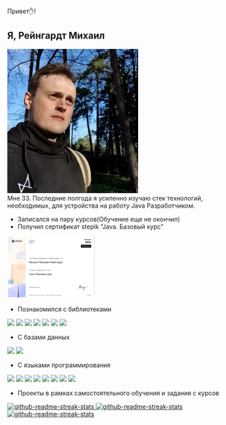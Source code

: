 Привет✋!

## Я, Рейнгардт Михаил

<img width="300" src="https://github.com/ReinhardtDizel/Resume/blob/main/img/photo.jfif"/><br>
Мне 33. Последние полгода я усиленно изучаю стек технологий, необходимых, для устройства на работу Java Разработчиком.

* Записался на пару курсов(Обучение еще не окончил)
* Получил сертификат stepik "Java. Базовый курс"

<img src="https://github.com/ReinhardtDizel/Resume/blob/main/img/Screenshot_10.png" width="200"/>

* Познакомился с библиотеками

<p>
<img src="https://img.shields.io/badge/Spring-6DB33F?style=for-the-badge&logo=spring&logoColor=white">
<img src="https://img.shields.io/badge/Spring_Boot-F2F4F9?style=for-the-badge&logo=spring-boot">
<img src="https://img.shields.io/badge/Thymeleaf-%23005C0F.svg?style=for-the-badge&logo=Thymeleaf&logoColor=white">
<img src="https://img.shields.io/badge/Hibernate-59666C?style=for-the-badge&logo=Hibernate&logoColor=white">
<img src="https://img.shields.io/badge/React-20232A?style=for-the-badge&logo=react&logoColor=61DAFB" />
<img src="https://img.shields.io/badge/Bootstrap-563D7C?style=for-the-badge&logo=bootstrap&logoColor=white" />
<img src="https://img.shields.io/badge/jQuery-0769AD?style=for-the-badge&logo=jquery&logoColor=white" />
</p>

* С базами данных

<p>
<img src="https://img.shields.io/badge/MySQL-005C84?style=for-the-badge&logo=mysql&logoColor=white">
<img src="https://img.shields.io/badge/Oracle-F80000?style=for-the-badge&logo=oracle&logoColor=white">
</p>

* С языками программирования

<p>
<img src="https://img.shields.io/badge/Java-ED8B00?style=for-the-badge&logo=java&logoColor=white">
<img src="https://img.shields.io/badge/C%2B%2B-00599C?style=for-the-badge&logo=c%2B%2B&logoColor=white">
<img src="https://img.shields.io/badge/JavaScript-323330?style=for-the-badge&logo=javascript&logoColor=F7DF1E">
<img src="https://img.shields.io/badge/TypeScript-007ACC?style=for-the-badge&logo=typescript&logoColor=white">
<img src="https://img.shields.io/badge/HTML-239120?style=for-the-badge&logo=html5&logoColor=white">
<img src="https://img.shields.io/badge/CSS3-1572B6?style=for-the-badge&logo=css3&logoColor=white" />
<img src="https://img.shields.io/badge/json-5E5C5C?style=for-the-badge&logo=json&logoColor=white" />
<img src="https://img.shields.io/badge/SQL-F80000?style=for-the-badge&logo=oracle&logoColor=black">
</p>

* Проекты в рамках самостоятельного обучения и задания с курсов

<p>
<a href="https://github.com/ReinhardtDizel/HibernateManyToMany">
<img width="282" src="https://denvercoder1-github-readme-stats.vercel.app/api/pin/?username=ReinhardtDizel&repo=HibernateManyToMany&theme=react&bg_color=273849&title_color=F85D7F&icon_color=F8D866&hide_border=true&show_icons=false" alt="github-readme-streak-stats">
</a>
<a href="https://github.com/ReinhardtDizel/book-view-2.0">
<img width="282" src="https://denvercoder1-github-readme-stats.vercel.app/api/pin/?username=ReinhardtDizel&repo=book-view-2.0&theme=react&bg_color=273849&title_color=F85D7F&icon_color=F8D866&hide_border=true&show_icons=false" alt="github-readme-streak-stats"></a>
<a href="https://github.com/ReinhardtDizel/spring-boot-CRUD">
<img width="282" src="https://denvercoder1-github-readme-stats.vercel.app/api/pin/?username=ReinhardtDizel&repo=spring-boot-CRUD&theme=react&bg_color=273849&title_color=F85D7F&icon_color=F8D866&hide_border=true&show_icons=false" alt="github-readme-streak-stats">
</a>
</p>
